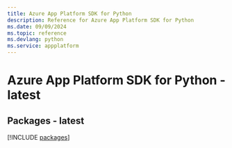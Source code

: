 ```yaml
---
title: Azure App Platform SDK for Python
description: Reference for Azure App Platform SDK for Python
ms.date: 09/09/2024
ms.topic: reference
ms.devlang: python
ms.service: appplatform
---
```

# Azure App Platform SDK for Python - latest
## Packages - latest
[!INCLUDE [packages](app-platform-index.md)]